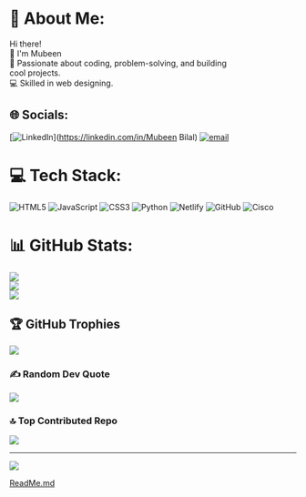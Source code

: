 # 💫 About Me:
Hi there!<br>👋 I'm Mubeen<br>🚀 Passionate about coding, problem-solving, and building<br>cool projects.<br>💻 Skilled in web designing.


## 🌐 Socials:
[![LinkedIn](https://img.shields.io/badge/LinkedIn-%230077B5.svg?logo=linkedin&logoColor=white)](https://linkedin.com/in/Mubeen Bilal) [![email](https://img.shields.io/badge/Email-D14836?logo=gmail&logoColor=white)](mailto:mub8769@gmail.com) 

# 💻 Tech Stack:
![HTML5](https://img.shields.io/badge/html5-%23E34F26.svg?style=for-the-badge&logo=html5&logoColor=white) ![JavaScript](https://img.shields.io/badge/javascript-%23323330.svg?style=for-the-badge&logo=javascript&logoColor=%23F7DF1E) ![CSS3](https://img.shields.io/badge/css3-%231572B6.svg?style=for-the-badge&logo=css3&logoColor=white) ![Python](https://img.shields.io/badge/python-3670A0?style=for-the-badge&logo=python&logoColor=ffdd54) ![Netlify](https://img.shields.io/badge/netlify-%23000000.svg?style=for-the-badge&logo=netlify&logoColor=#00C7B7) ![GitHub](https://img.shields.io/badge/github-%23121011.svg?style=for-the-badge&logo=github&logoColor=white) ![Cisco](https://img.shields.io/badge/cisco-%23049fd9.svg?style=for-the-badge&logo=cisco&logoColor=black)
# 📊 GitHub Stats:
![](https://github-readme-stats.vercel.app/api?username=codermubeen&theme=blue-green&hide_border=true&include_all_commits=true&count_private=true)<br/>
![](https://nirzak-streak-stats.vercel.app/?user=codermubeen&theme=blue-green&hide_border=true)<br/>
![](https://github-readme-stats.vercel.app/api/top-langs/?username=codermubeen&theme=blue-green&hide_border=true&include_all_commits=true&count_private=true&layout=compact)

## 🏆 GitHub Trophies
![](https://github-profile-trophy.vercel.app/?username=codermubeen&theme=radical&no-frame=true&no-bg=true&margin-w=4)

### ✍️ Random Dev Quote
![](https://quotes-github-readme.vercel.app/api?type=horizontal&theme=radical)

### 🔝 Top Contributed Repo
![](https://github-contributor-stats.vercel.app/api?username=codermubeen&limit=5&theme=dark&combine_all_yearly_contributions=true)

---
[![](https://visitcount.itsvg.in/api?id=codermubeen&icon=6&color=7)](https://visitcount.itsvg.in)

<!-- Proudly created with GPRM ( https://gprm.itsvg.in ) -->
[ReadMe.md](https://github.com/user-attachments/files/21737444/ReadMe.md)


